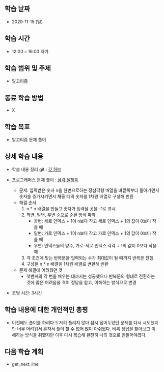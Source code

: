 학습 날짜
---
+ 2020-11-15 (일)

학습 시간
---
+ 12:00 ~ 16:00 자가

학습 범위 및 주제
---
+ 알고리즘

동료 학습 방법
---
+ X

학습 목표
---
+ 알고리즘 문제 풀이

상세 학습 내용
---
+ 학습 내용 정리 git : [깃 허브](https://github.com/kiskim/study)   

+ 프로그래머스 문제 풀이 : [삼각 달팽이](https://programmers.co.kr/learn/courses/30/lessons/68645)
	+ 문제: 입력받은 숫자 n을 한변으로하는 정삼각형 배열을 바깥쪽부터 돌아가면서 숫자를 증가시키면서 채울 때의 숫자를 1차원 배열로 구성해 반환
	+ 해결 순서
		1. n * n 배열을 만들고 숫자가 입력될 곳을 -1로 표시
		2. 좌변, 밑변, 우변 순으로 순환 방식 파악
			* 좌변: 세로 인덱스 + 1이 n보다 작고 세로 인덱스 + 1의 값이 0보다 작을 때
			* 밑변: 가로 인덱스 + 1이 n보다 작고 가로 인덱스 + 1의 값이 0보다 작을 때
			* 우변: 인덱스들의 양수, 가로-세로 인덱스 각각 + 1의 값이 0보다 작을 때
		3. 각 조건에 맞는 반복문을 입력되는 수가 최대값이 될 때까지 반복문 진행
		4. 구성된 n * n 배열을 1차원 배열로 변환해 반환
	+ 문제 해결에 어려웠던 것
		+ 첫번째의 각 변을 채우는 데까지는 성공했으나 반복문의 형태로 전환하는 것에 많은 어려움을 격어 정답을 참고, 이해하는 방식으로 변경
+ 코딩 시간: 3시간

학습 내용에 대한 개인적인 총평
---
+ 이전에도 풀이를 하려다 도저히 풀리지 않아 잠시 접어두었던 문제를 다시 시도했지만 너무 어려워서 혼자서 풀이 할 수 없어 많이 아쉬웠다. 비록 정답을 찾아보고 이해하는 방식을 취했지만 이후 다시 복습해 완전히 나의 것으로 만들어야겠다.

다음 학습 계획
---
+ get_next_line